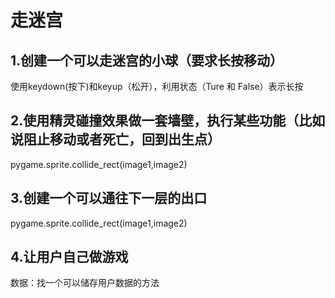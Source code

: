 # 走迷宫



## 1.创建一个可以走迷宫的小球（要求长按移动）

使用keydown(按下)和keyup（松开），利用状态（Ture 和 False）表示长按

## 2.使用精灵碰撞效果做一套墙壁，执行某些功能（比如说阻止移动或者死亡，回到出生点）

pygame.sprite.collide_rect(image1,image2)

## 3.创建一个可以通往下一层的出口

pygame.sprite.collide_rect(image1,image2)

## 4.让用户自己做游戏

数据：找一个可以储存用户数据的方法